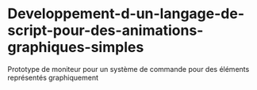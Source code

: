 # Developpement-d-un-langage-de-script-pour-des-animations-graphiques-simples
Prototype de moniteur pour un système de commande pour des éléments représentés graphiquement
